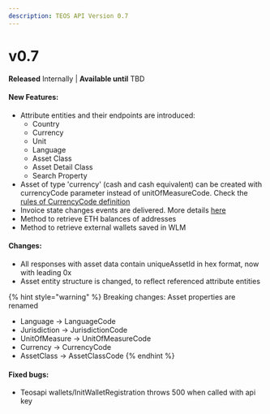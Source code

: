 ```yaml
---
description: TEOS API Version 0.7
---
```


# v0.7

**Released** Internally | **Available until** TBD

#### New Features:

* Attribute entities and their endpoints are introduced:
  * Country
  * Currency
  * Unit
  * Language
  * Asset Class
  * Asset Detail Class
  * Search Property
* Asset of type 'currency' (cash and cash equivalent) can be created with currencyCode parameter instead of unitOfMeasureCode. Check the [rules of CurrencyCode definition](../../concepts/asset.md#general-properties)
* Invoice state changes events are delivered. More details [here](../../using-the-teos-api/teos-events.md#invoicestatechanged)
* Method to retrieve ETH balances of addresses
* Method to retrieve external wallets saved in WLM

#### Changes:

* All responses with asset data contain uniqueAssetId in hex format, now with leading 0x
* Asset entity structure is changed, to reflect referenced attribute entities

{% hint style="warning" %}
Breaking changes: Asset properties are renamed

* Language -> LanguageCode
* Jurisdiction -> JurisdictionCode
* UnitOfMeasure -> UnitOfMeasureCode
* Currency -> CurrencyCode
* AssetClass -> AssetClassCode
{% endhint %}

#### Fixed bugs:

* Teosapi wallets/InitWalletRegistration throws 500 when called with api key
